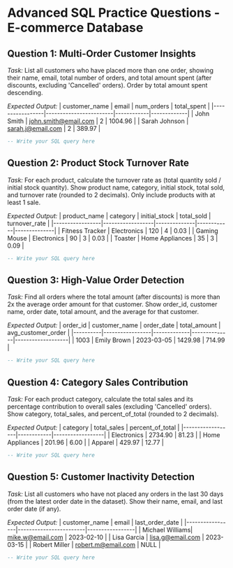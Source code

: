 # Advanced SQL Practice Questions - E-commerce Database

## Question 1: Multi-Order Customer Insights
*Task:* List all customers who have placed more than one order, showing their name, email, total number of orders, and total amount spent (after discounts, excluding 'Cancelled' orders). Order by total amount spent descending.

*Expected Output:*
| customer_name   | email                  | num_orders | total_spent |
|-----------------|------------------------|------------|-------------|
| John Smith      | john.smith@email.com   | 2          | 1004.96     |
| Sarah Johnson   | sarah.j@email.com      | 2          | 389.97      |

```sql
-- Write your SQL query here
```

## Question 2: Product Stock Turnover Rate
*Task:* For each product, calculate the turnover rate as (total quantity sold / initial stock quantity). Show product name, category, initial stock, total sold, and turnover rate (rounded to 2 decimals). Only include products with at least 1 sale.

*Expected Output:*
| product_name    | category         | initial_stock | total_sold | turnover_rate |
|-----------------|------------------|--------------|------------|--------------|
| Fitness Tracker | Electronics      | 120          | 4          | 0.03         |
| Gaming Mouse    | Electronics      | 90           | 3          | 0.03         |
| Toaster         | Home Appliances  | 35           | 3          | 0.09         |

```sql
-- Write your SQL query here
```

## Question 3: High-Value Order Detection
*Task:* Find all orders where the total amount (after discounts) is more than 2x the average order amount for that customer. Show order_id, customer name, order date, total amount, and the average for that customer.

*Expected Output:*
| order_id | customer_name   | order_date  | total_amount | avg_customer_order |
|----------|-----------------|-------------|--------------|-------------------|
| 1003     | Emily Brown     | 2023-03-05  | 1429.98      | 714.99            |

```sql
-- Write your SQL query here
```

## Question 4: Category Sales Contribution
*Task:* For each product category, calculate the total sales and its percentage contribution to overall sales (excluding 'Cancelled' orders). Show category, total_sales, and percent_of_total (rounded to 2 decimals).

*Expected Output:*
| category         | total_sales | percent_of_total |
|------------------|------------|------------------|
| Electronics      | 2734.90    | 81.23            |
| Home Appliances  | 201.96     | 6.00             |
| Apparel          | 429.97     | 12.77            |

```sql
-- Write your SQL query here
```

## Question 5: Customer Inactivity Detection
*Task:* List all customers who have not placed any orders in the last 30 days (from the latest order date in the dataset). Show their name, email, and last order date (if any).

*Expected Output:*
| customer_name   | email                  | last_order_date |
|-----------------|------------------------|-----------------|
| Michael Williams| mike.w@email.com       | 2023-02-10      |
| Lisa Garcia     | lisa.g@email.com       | 2023-03-15      |
| Robert Miller   | robert.m@email.com     | NULL            |

```sql
-- Write your SQL query here
```
